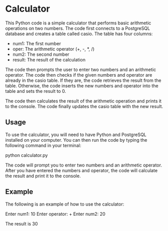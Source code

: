# Calculator

This Python code is a simple calculator that performs basic arithmetic operations on two numbers. The code first connects to a PostgreSQL database and creates a table called casio. The table has four columns:

* num1: The first number
* oper: The arithmetic operator (+, -, *, /)
* num2: The second number
* result: The result of the calculation

The code then prompts the user to enter two numbers and an arithmetic operator. The code then checks if the given numbers and operator are already in the casio table. If they are, the code retrieves the result from the table. Otherwise, the code inserts the new numbers and operator into the table and sets the result to 0.

The code then calculates the result of the arithmetic operation and prints it to the console. The code finally updates the casio table with the new result.

## Usage

To use the calculator, you will need to have Python and PostgreSQL installed on your computer. You can then run the code by typing the following command in your terminal:


python calculator.py


The code will prompt you to enter two numbers and an arithmetic operator. After you have entered the numbers and operator, the code will calculate the result and print it to the console.

## Example

The following is an example of how to use the calculator:


Enter num1: 10
Enter operator: +
Enter num2: 20

The result is 30
